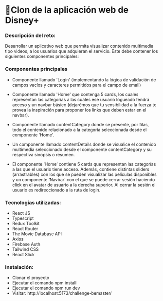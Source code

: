 # 🚀Clon de la aplicación web de Disney+

### Descripción del reto:
Desarrollar un aplicativo web que permita visualizar contenido multimedia tipo
videos, a los usuarios que adquieran el servicio. Este debe contener los
siguientes componentes principales:

### Componentes principales

- Componente llamado 'Login' (implementando la lógica de validación de
campos vacíos y caracteres permitidos para el campo de email)
- Componente llamado 'Home' que contenga 5 cards, los cuales
representan las categorías a las cuales ese usuario logueado tendrá
acceso y un navbar básico (dejarémos que tu sensibilidad a la fuerza te
provea la inspiración para proponer los links que deben estar en el
navbar).
- Componente llamado contentCategory donde se presente, por filas,
todo el contenido relacionado a la categoría seleccionada desde el
componente 'Home'.

- Un componente llamado contentDetails donde se visualice el contenido
multimedia seleccionado desde el componente contentCategory y su
respectiva sinopsis o resumen.

- El componente ‘Home’ contiene 5 cards que representan las categorías a las que el usuario tiene acceso. Además, contiene distintas sliders (arrastrables) con los que se pueden visualizar las películas disponibles y un componente ‘Navbar’ con el que se puede cerrar sesión haciendo click en el avatar de usuario a la derecha superior. Al cerrar la sesión el usuario es redireccionado a la ruta de login.


### Tecnologías utilizadas:
- React JS
- Typescript
- Redux Toolkit
- React Router
- The Movie Database API
- Axios
- Firebase Auth
- Tailwind CSS
- React Slick

### Instalación:
- Clonar el proyecto
- Ejecutar el comando npm install
- Ejecutar el comando npm run dev
- Visitar: http://localhost:5173/challenge-bemaster/ 

